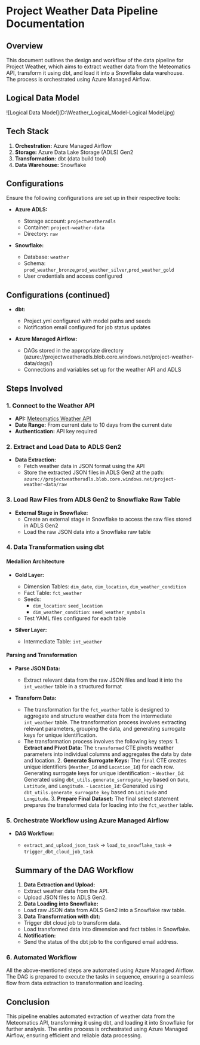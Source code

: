 # Project Weather Data Pipeline Documentation

## Overview

This document outlines the design and workflow of the data pipeline for Project Weather, which aims to extract weather data from the Meteomatics API, transform it using dbt, and load it into a Snowflake data warehouse. The process is orchestrated using Azure Managed Airflow.

## Logical Data Model

![Logical Data Model](D:\Weather_Logical_Model-Logical Model.jpg)

## Tech Stack

1. **Orchestration:** Azure Managed Airflow
2. **Storage:** Azure Data Lake Storage (ADLS) Gen2
3. **Transformation:** dbt (data build tool)
4. **Data Warehouse:** Snowflake

## Configurations

Ensure the following configurations are set up in their respective tools:

- **Azure ADLS:**
  - Storage account: `projectweatheradls`
  - Container: `project-weather-data`
  - Directory: `raw`
  
- **Snowflake:**
  - Database: `weather`
  - Schema: `prod_weather_bronze`,`prod_weather_silver`,`prod_weather_gold`
  - User credentials and access configured
  


## Configurations (continued)

- **dbt:**
  - Project.yml configured with model paths and seeds
  - Notification email configured for job status updates
  
- **Azure Managed Airflow:**
  - DAGs stored in the appropriate directory (azure://projectweatheradls.blob.core.windows.net/project-weather-data/dags/)
  - Connections and variables set up for the weather API and ADLS

## Steps Involved

### 1. Connect to the Weather API

- **API:** [Meteomatics Weather API](https://www.meteomatics.com/en/weather-api/)
- **Date Range:** From current date to 10 days from the current date
- **Authentication:** API key required

### 2. Extract and Load Data to ADLS Gen2

- **Data Extraction:**
  - Fetch weather data in JSON format using the API
  - Store the extracted JSON files in ADLS Gen2 at the path: `azure://projectweatheradls.blob.core.windows.net/project-weather-data/raw`
  
### 3. Load Raw Files from ADLS Gen2 to Snowflake Raw Table

- **External Stage in Snowflake:**
  - Create an external stage in Snowflake to access the raw files stored in ADLS Gen2
  - Load the raw JSON data into a Snowflake raw table
  
### 4. Data Transformation using dbt

#### Medallion Architecture

- **Gold Layer:**
  - Dimension Tables: `dim_date`, `dim_location`, `dim_weather_condition`
  - Fact Table: `fct_weather`
  - Seeds:
    - `dim_location`: `seed_location`
    - `dim_weather_condition`: `seed_weather_symbols`
  - Test YAML files configured for each table

- **Silver Layer:**
  - Intermediate Table: `int_weather`

#### Parsing and Transformation

- **Parse JSON Data:**
  - Extract relevant data from the raw JSON files and load it into the `int_weather` table in a structured format
  
- **Transform Data:**
  - The transformation for the `fct_weather` table is designed to aggregate and structure weather data from the intermediate `int_weather` table. The transformation process involves extracting relevant parameters, grouping the data, and generating surrogate keys for unique identification.
  - The transformation process involves the following key steps:
        1. **Extract and Pivot Data:** The `transformed` CTE pivots weather parameters into individual columns and aggregates the data by date and location.
        2. **Generate Surrogate Keys:** The `final` CTE creates unique identifiers (`Weather_Id` and `Location_Id`) for each row.\
                    Generating surrogate keys for unique identification:
                      - `Weather_Id`: Generated using `dbt_utils.generate_surrogate_key` based on `Date`, `Latitude`, and `Longitude`.
                      - `Location_Id`: Generated using `dbt_utils.generate_surrogate_key` based on `Latitude` and `Longitude`.
        3. **Prepare Final Dataset:** The final select statement prepares the transformed data for loading into the `fct_weather` table.

### 5. Orchestrate Workflow using Azure Managed Airflow

- **DAG Workflow:**
  - `extract_and_upload_json_task` -> `load_to_snowflake_task` -> `trigger_dbt_cloud_job_task`
  
  ## Summary of the DAG Workflow
    1. **Data Extraction and Upload:**
    - Extract weather data from the API.
    - Upload JSON files to ADLS Gen2.

    2. **Data Loading into Snowflake:**
    - Load raw JSON data from ADLS Gen2 into a Snowflake raw table.

    3. **Data Transformation with dbt:**
    - Trigger dbt cloud job to transform data.
    - Load transformed data into dimension and fact tables in Snowflake.

    4. **Notification:**
    - Send the status of the dbt job to the configured email address.
 
### 6. Automated Workflow

All the above-mentioned steps are automated using Azure Managed Airflow. The DAG is prepared to execute the tasks in sequence, ensuring a seamless flow from data extraction to transformation and loading.

## Conclusion

This pipeline enables automated extraction of weather data from the Meteomatics API, transforming it using dbt, and loading it into Snowflake for further analysis. The entire process is orchestrated using Azure Managed Airflow, ensuring efficient and reliable data processing.
